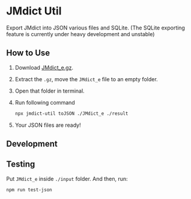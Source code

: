 # JMdict Util

Export JMdict into JSON various files and SQLite.
(The SQLite exporting feature is currently under heavy development and unstable)

## How to Use

1. Download [JMdict_e.gz](http://www.edrdg.org/jmdict/edict_doc.html).

1. Extract the `.gz`, move the `JMdict_e` file to an empty folder.

1. Open that folder in terminal.

1. Run following command

    ```sh
    npx jmdict-util toJSON ./JMdict_e ./result
    ```

1. Your JSON files are ready!

## Development

## Testing

Put `JMdict_e` inside `./input` folder. And then, run:

```sh
npm run test-json
```